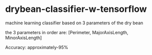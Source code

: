# drybean-classifier-w-tensorflow
machine learning classifier based on 3 parameters of the dry bean

the 3 parameters in order are:
[Perimeter, MajorAxisLength, MinorAxisLength]

Accuracy: approximately-95%
